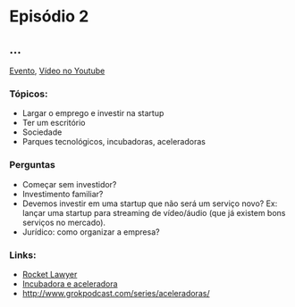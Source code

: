 # Episódio 2
## ...

[Evento](https://plus.google.com/events/c5612khli0re3p0brq17duuh7dk), [Vídeo no Youtube](http://youtu.be/ypfAuW6H5Ws)

### Tópicos:
 - Largar o emprego e investir na startup
 - Ter um escritório
 - Sociedade
 - Parques tecnológicos, incubadoras, aceleradoras
 
### Perguntas
 - Começar sem investidor?
 - Investimento familiar?
 - Devemos investir em uma startup que não será um serviço novo? Ex: lançar uma startup para streaming de vídeo/áudio (que já existem bons serviços no mercado).
 - Jurídico: como organizar a empresa?

### Links:
 - [Rocket Lawyer](https://www.rocketlawyer.com/)
 - [Incubadora e aceleradora](http://www.sebrae.com.br/sites/PortalSebrae/artigos/Entenda-a-diferen%C3%A7a-entre-incubadora-e-aceleradora)
 - http://www.grokpodcast.com/series/aceleradoras/
